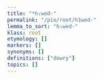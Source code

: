 ```yaml
---
title: "*h₁wed-"
permalink: "/pie/root/h1wed-"
lemma_to_sort: "h₁wed-"
klass: root
etymology: []
markers: []
synonyms: []
definitions: ["dowry"]
topics: []
---
```

